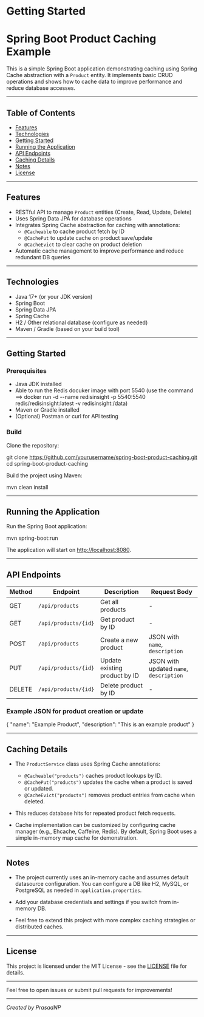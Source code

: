 # Getting Started

# Spring Boot Product Caching Example

This is a simple Spring Boot application demonstrating caching using Spring Cache abstraction with a `Product` entity. It implements basic CRUD operations and shows how to cache data to improve performance and reduce database accesses.

---

## Table of Contents
- [Features](#features)
- [Technologies](#technologies)
- [Getting Started](#getting-started)
- [Running the Application](#running-the-application)
- [API Endpoints](#api-endpoints)
- [Caching Details](#caching-details)
- [Notes](#notes)
- [License](#license)

---

## Features

- RESTful API to manage `Product` entities (Create, Read, Update, Delete)
- Uses Spring Data JPA for database operations
- Integrates Spring Cache abstraction for caching with annotations:
  - `@Cacheable` to cache product fetch by ID
  - `@CachePut` to update cache on product save/update
  - `@CacheEvict` to clear cache on product deletion
- Automatic cache management to improve performance and reduce redundant DB queries

---

## Technologies

- Java 17+ (or your JDK version)
- Spring Boot
- Spring Data JPA
- Spring Cache
- H2 / Other relational database (configure as needed)
- Maven / Gradle (based on your build tool)

---

## Getting Started

### Prerequisites

- Java JDK installed
- Able to run the Redis docuker image with port 5540 (use the command ==> docker run -d --name redisinsight -p 5540:5540 redis/redisinsight:latest -v redisinsight:/data)
- Maven or Gradle installed
- (Optional) Postman or curl for API testing

### Build

Clone the repository:

git clone https://github.com/yourusername/spring-boot-product-caching.git
cd spring-boot-product-caching


Build the project using Maven:

mvn clean install


---

## Running the Application

Run the Spring Boot application:

mvn spring-boot:run


The application will start on [http://localhost:8080](http://localhost:8080).

---

## API Endpoints

| Method | Endpoint           | Description                          | Request Body                 |
|--------|--------------------|------------------------------------|-----------------------------|
| GET    | `/api/products`    | Get all products                   | -                           |
| GET    | `/api/products/{id}` | Get product by ID                  | -                           |
| POST   | `/api/products`    | Create a new product               | JSON with `name`, `description` |
| PUT    | `/api/products/{id}` | Update existing product by ID     | JSON with updated `name`, `description` |
| DELETE | `/api/products/{id}` | Delete product by ID               | -                           |

### Example JSON for product creation or update

{
"name": "Example Product",
"description": "This is an example product"
}


---

## Caching Details

- The `ProductService` class uses Spring Cache annotations:
  - `@Cacheable("products")` caches product lookups by ID.
  - `@CachePut("products")` updates the cache when a product is saved or updated.
  - `@CacheEvict("products")` removes product entries from cache when deleted.

- This reduces database hits for repeated product fetch requests.

- Cache implementation can be customized by configuring cache manager (e.g., Ehcache, Caffeine, Redis). By default, Spring Boot uses a simple in-memory map cache for demonstration.

---

## Notes

- The project currently uses an in-memory cache and assumes default datasource configuration. You can configure a DB like H2, MySQL, or PostgreSQL as needed in `application.properties`.

- Add your database credentials and settings if you switch from in-memory DB.

- Feel free to extend this project with more complex caching strategies or distributed caches.

---

## License

This project is licensed under the MIT License - see the [LICENSE](LICENSE) file for details.

---

Feel free to open issues or submit pull requests for improvements!

---

*Created by PrasadNP*


